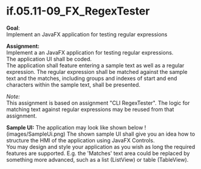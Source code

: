 # if.05.11-09_FX_RegexTester

__Goal__:   
Implement an JavaFX application for testing regular expressions

__Assignment:__   
Implement a an JavaFX application for testing regular expressions.   
The application UI shall be coded.   
The application shall feature entering a sample text as well as a regular expression. 
The regular expression shall be matched against the sample text and the matches, 
including groups and indexes of start and end characters within the sample text,
shall be presented.

*Note:*   
This assignment is based on assignment "CLI RegexTester". The logic for
matching text against regular expressions may be reused from that assignment.

__Sample UI:__
The application may look like shown below
!(images/SampleUi.png)
The shown sample UI shall give you an idea how to structure the HMI of 
the application using JavaFX Controls.   
You may design and style your application as you wish as long the required
features are supported. E.g. the 'Matches' text area could be replaced by
something more advanced, such as a list (ListView) or table (TableView).

